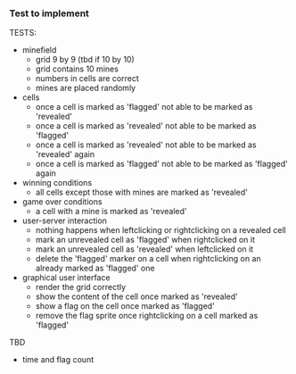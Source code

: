 
### Test to implement
TESTS:
- minefield
  - grid 9 by 9 (tbd if 10 by 10)
  - grid contains 10 mines
  - numbers in cells are correct 
  - mines are placed randomly
- cells
  - once a cell is marked as 'flagged' not able to be marked as 'revealed'
  - once a cell is marked as 'revealed' not able to be marked as 'flagged'
  - once a cell is marked as 'revealed' not able to be marked as 'revealed' again
  - once a cell is marked as 'flagged' not able to be marked as 'flagged' again
- winning conditions
  - all cells except those with mines are marked as 'revealed'
- game over conditions 
  - a cell with a mine is marked as 'revealed'
- user-server interaction
  - nothing happens when leftclicking or rightclicking on a revealed cell
  - mark an unrevealed cell as 'flagged' when rightclicked on it
  - mark an unrevealed cell as 'revealed' when leftclicked on it
  - delete the 'flagged' marker on a cell when rightclicking on an already marked as 'flagged' one
- graphical user interface 
  - render the grid correctly 
  - show the content of the cell once marked as 'revealed'
  - show a flag on the cell once marked as 'flagged'
  - remove the flag sprite once rightclicking on a cell marked as 'flagged'

TBD
- time and flag count 
  
